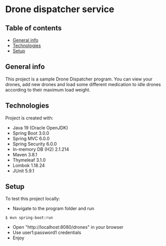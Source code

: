 # Drone dispatcher service

## Table of contents
* [General info](#general-info)
* [Technologies](#technologies)
* [Setup](#setup)

## General info
This project is a sample Drone Dispatcher program.
You can view your drones, add new drones and load some different medication to idle drones according to their maximum 
load 
weight.

## Technologies
Project is created with:
* Java 19 (Oracle OpenJDK)
* Spring Boot 3.0.0
* Spring MVC 6.0.0
* Spring Security 6.0.0
* In-memory DB (H2) 2.1.214
* Maven 3.8.1
* Thymeleaf 3.1.0
* Lombok 1.18.24
* JUnit 5.9.1

## Setup
To test this project locally:
* Navigate to the program folder and run
```
$ mvn spring-boot:run

```
* Open "http://localhost:8080/drones" in your browser
* Use user1:password1 credentials
* Enjoy